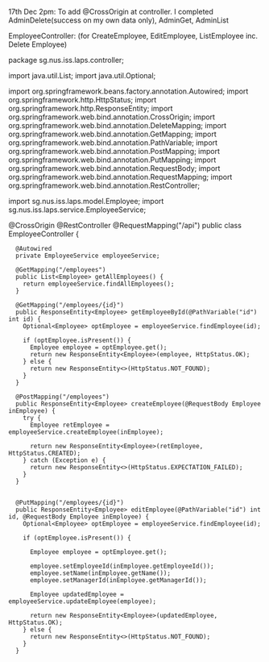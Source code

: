 17th Dec 2pm: To add @CrossOrigin at controller. I completed AdminDelete(success on my own data only), AdminGet, AdminList



EmployeeController: 
(for CreateEmployee, EditEmployee, ListEmployee inc. Delete Employee)


package sg.nus.iss.laps.controller;

import java.util.List;
import java.util.Optional;

import org.springframework.beans.factory.annotation.Autowired;
import org.springframework.http.HttpStatus;
import org.springframework.http.ResponseEntity;
import org.springframework.web.bind.annotation.CrossOrigin;
import org.springframework.web.bind.annotation.DeleteMapping;
import org.springframework.web.bind.annotation.GetMapping;
import org.springframework.web.bind.annotation.PathVariable;
import org.springframework.web.bind.annotation.PostMapping;
import org.springframework.web.bind.annotation.PutMapping;
import org.springframework.web.bind.annotation.RequestBody;
import org.springframework.web.bind.annotation.RequestMapping;
import org.springframework.web.bind.annotation.RestController;

import sg.nus.iss.laps.model.Employee;
import sg.nus.iss.laps.service.EmployeeService;

@CrossOrigin
@RestController
@RequestMapping("/api")
public class EmployeeController {

	  @Autowired
	  private EmployeeService employeeService;
	  
	  @GetMapping("/employees")
	  public List<Employee> getAllEmployees() {
	    return employeeService.findAllEmployees();
	  }
	  
	  @GetMapping("/employees/{id}")
	  public ResponseEntity<Employee> getEmployeeById(@PathVariable("id") int id) {
	    Optional<Employee> optEmployee = employeeService.findEmployee(id);
	    
	    if (optEmployee.isPresent()) {
	      Employee employee = optEmployee.get();
	      return new ResponseEntity<Employee>(employee, HttpStatus.OK);
	    } else {
	      return new ResponseEntity<>(HttpStatus.NOT_FOUND);
	    }
	  }
	  
	  @PostMapping("/employees")
	  public ResponseEntity<Employee> createEmployee(@RequestBody Employee inEmployee) {
	    try {
	      Employee retEmployee = employeeService.createEmployee(inEmployee);      
	      
	      return new ResponseEntity<Employee>(retEmployee, HttpStatus.CREATED);
	    } catch (Exception e) {
	      return new ResponseEntity<>(HttpStatus.EXPECTATION_FAILED);
	    }
	  }
	  
	  
	  @PutMapping("/employees/{id}")
	  public ResponseEntity<Employee> editEmployee(@PathVariable("id") int id, @RequestBody Employee inEmployee) {
	    Optional<Employee> optEmployee = employeeService.findEmployee(id);
	    
	    if (optEmployee.isPresent()) {
	      
	      Employee employee = optEmployee.get();
	      
	      employee.setEmployeeId(inEmployee.getEmployeeId());
	      employee.setName(inEmployee.getName());
	      employee.setManagerId(inEmployee.getManagerId());
	      
	      Employee updatedEmployee = employeeService.updateEmployee(employee);
	      
	      return new ResponseEntity<Employee>(updatedEmployee, HttpStatus.OK);
	    } else {
	      return new ResponseEntity<>(HttpStatus.NOT_FOUND);
	    }
	  }
	  
